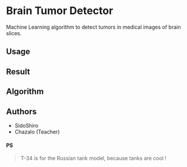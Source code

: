 # Brain Tumor Detector

Machine Learning algorithm to detect tumors in medical images of brain slices.

## Usage


## Result


## Algorithm


## Authors

* SidoShiro
* Chazalo (Teacher)

#### PS

> T-34 is for the Russian tank model, because tanks are cool !

